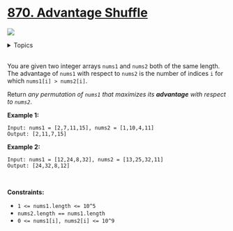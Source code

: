 # [870. Advantage Shuffle](https://leetcode.cn/problems/advantage-shuffle/)

![](https://img.shields.io/badge/Difficulty-Medium-F8AF40.svg)

<details>
<summary>Topics</summary>

* [`Array`](https://leetcode.com/tag/array/)
* [`Two Pointers`](https://leetcode.com/tag/two-pointers/)
* [`Sorting`](https://leetcode.com/tag/sorting/)
* [`Greedy`](https://leetcode.com/tag/greedy/)

</details>
<br />

You are given two integer arrays `nums1` and `nums2` both of the same length. The advantage of `nums1` with respect to `nums2` is the number of indices `i` for which `nums1[i] > nums2[i]`.

Return *any permutation of `nums1` that maximizes its **advantage** with respect to `nums2`*.

**Example 1:**

    Input: nums1 = [2,7,11,15], nums2 = [1,10,4,11]
    Output: [2,11,7,15]

**Example 2:**

    Input: nums1 = [12,24,8,32], nums2 = [13,25,32,11]
    Output: [24,32,8,12]
 

**Constraints:**

 + `1 <= nums1.length <= 10^5`
 + `nums2.length == nums1.length`
 + `0 <= nums1[i], nums2[i] <= 10^9`
